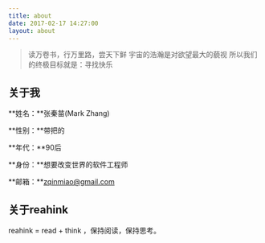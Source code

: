 ```yaml
---
title: about
date: 2017-02-17 14:27:00
layout: about
---
```

>读万卷书，行万里路，尝天下鲜
>宇宙的浩瀚是对欲望最大的藐视
>所以我们的终极目标就是：寻找快乐

## 关于我

**姓名：**张秦苗(Mark Zhang)

**性别：**带把的

**年代：**90后

**身份：**想要改变世界的软件工程师

**邮箱：**zqinmiao@gmail.com

## 关于reahink

reahink = read + think ，保持阅读，保持思考。
